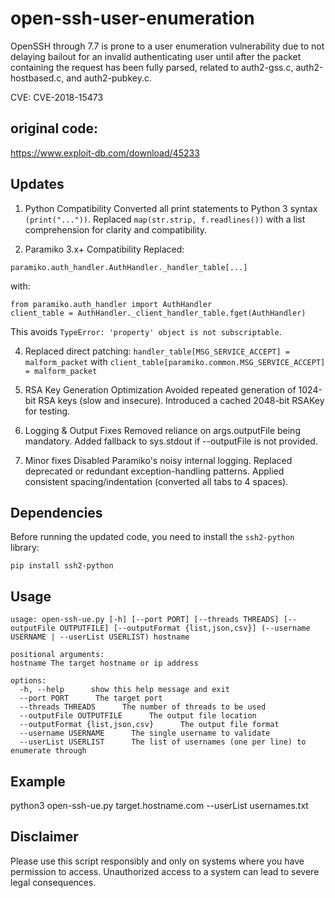# open-ssh-user-enumeration

OpenSSH through 7.7 is prone to a user enumeration vulnerability due to not delaying bailout for an invalid authenticating user until after the packet containing the request has been fully parsed, related to auth2-gss.c, auth2-hostbased.c, and auth2-pubkey.c.

CVE: CVE-2018-15473

## original code:
https://www.exploit-db.com/download/45233

## Updates

1. Python Compatibility
Converted all print statements to Python 3 syntax `(print("..."))`.
Replaced `map(str.strip, f.readlines())` with a list comprehension for clarity and compatibility.

2. Paramiko 3.x+ Compatibility
Replaced:
```
paramiko.auth_handler.AuthHandler._handler_table[...]
```
with:
```
from paramiko.auth_handler import AuthHandler
client_table = AuthHandler._client_handler_table.fget(AuthHandler)
```
This avoids `TypeError: 'property' object is not subscriptable`.

4. Replaced direct patching:
`handler_table[MSG_SERVICE_ACCEPT] = malform_packet`
with
`client_table[paramiko.common.MSG_SERVICE_ACCEPT] = malform_packet`

5. RSA Key Generation Optimization
Avoided repeated generation of 1024-bit RSA keys (slow and insecure).
Introduced a cached 2048-bit RSAKey for testing.

6. Logging & Output Fixes
Removed reliance on args.outputFile being mandatory.
Added fallback to sys.stdout if --outputFile is not provided.

7. Minor fixes
Disabled Paramiko's noisy internal logging.
Replaced deprecated or redundant exception-handling patterns.
Applied consistent spacing/indentation (converted all tabs to 4 spaces).

## Dependencies

Before running the updated code, you need to install the `ssh2-python` library:

``` pip install ssh2-python ```

## Usage

``` 
usage: open-ssh-ue.py [-h] [--port PORT] [--threads THREADS] [--outputFile OUTPUTFILE] [--outputFormat {list,json,csv}] (--username USERNAME | --userList USERLIST) hostname

positional arguments:
hostname The target hostname or ip address

options:
  -h, --help      show this help message and exit
  --port PORT      The target port
  --threads THREADS      The number of threads to be used
  --outputFile OUTPUTFILE      The output file location
  --outputFormat {list,json,csv}      The output file format
  --username USERNAME      The single username to validate
  --userList USERLIST      The list of usernames (one per line) to enumerate through
  ```

## Example

python3 open-ssh-ue.py target.hostname.com --userList usernames.txt

## Disclaimer

Please use this script responsibly and only on systems where you have permission to access. Unauthorized access to a system can lead to severe legal consequences.
